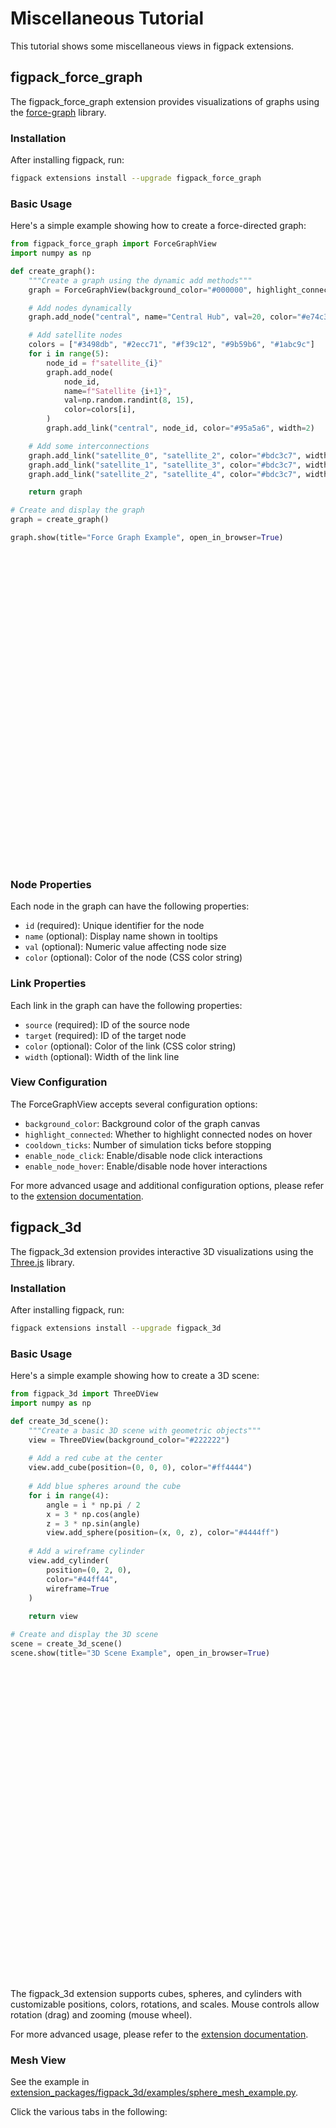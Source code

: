 # Miscellaneous Tutorial

This tutorial shows some miscellaneous views in figpack extensions.

## figpack_force_graph

The figpack_force_graph extension provides visualizations of graphs using the [force-graph](https://github.com/vasturiano/force-graph) library.

### Installation

After installing figpack, run:

```bash
figpack extensions install --upgrade figpack_force_graph
```

### Basic Usage

Here's a simple example showing how to create a force-directed graph:

```python
from figpack_force_graph import ForceGraphView
import numpy as np

def create_graph():
    """Create a graph using the dynamic add methods"""
    graph = ForceGraphView(background_color="#000000", highlight_connected=True)

    # Add nodes dynamically
    graph.add_node("central", name="Central Hub", val=20, color="#e74c3c")

    # Add satellite nodes
    colors = ["#3498db", "#2ecc71", "#f39c12", "#9b59b6", "#1abc9c"]
    for i in range(5):
        node_id = f"satellite_{i}"
        graph.add_node(
            node_id,
            name=f"Satellite {i+1}",
            val=np.random.randint(8, 15),
            color=colors[i],
        )
        graph.add_link("central", node_id, color="#95a5a6", width=2)

    # Add some interconnections
    graph.add_link("satellite_0", "satellite_2", color="#bdc3c7", width=1)
    graph.add_link("satellite_1", "satellite_3", color="#bdc3c7", width=1)
    graph.add_link("satellite_2", "satellite_4", color="#bdc3c7", width=1)

    return graph

# Create and display the graph
graph = create_graph()

graph.show(title="Force Graph Example", open_in_browser=True)
```

<iframe data-src="./tutorial_force_graph_example/index.html?embedded=1" width="100%" height="500" frameborder="0" loading="lazy"></iframe>

### Node Properties

Each node in the graph can have the following properties:

- `id` (required): Unique identifier for the node
- `name` (optional): Display name shown in tooltips
- `val` (optional): Numeric value affecting node size
- `color` (optional): Color of the node (CSS color string)

### Link Properties

Each link in the graph can have the following properties:

- `source` (required): ID of the source node
- `target` (required): ID of the target node
- `color` (optional): Color of the link (CSS color string)
- `width` (optional): Width of the link line

### View Configuration

The ForceGraphView accepts several configuration options:

- `background_color`: Background color of the graph canvas
- `highlight_connected`: Whether to highlight connected nodes on hover
- `cooldown_ticks`: Number of simulation ticks before stopping
- `enable_node_click`: Enable/disable node click interactions
- `enable_node_hover`: Enable/disable node hover interactions

For more advanced usage and additional configuration options, please refer to the [extension documentation](https://github.com/flatironinstitute/figpack/tree/main/extension_packages/figpack_force_graph).

## figpack_3d

The figpack_3d extension provides interactive 3D visualizations using the [Three.js](https://threejs.org/) library.

### Installation

After installing figpack, run:

```bash
figpack extensions install --upgrade figpack_3d
```

### Basic Usage

Here's a simple example showing how to create a 3D scene:

```python
from figpack_3d import ThreeDView
import numpy as np

def create_3d_scene():
    """Create a basic 3D scene with geometric objects"""
    view = ThreeDView(background_color="#222222")
    
    # Add a red cube at the center
    view.add_cube(position=(0, 0, 0), color="#ff4444")
    
    # Add blue spheres around the cube
    for i in range(4):
        angle = i * np.pi / 2
        x = 3 * np.cos(angle)
        z = 3 * np.sin(angle)
        view.add_sphere(position=(x, 0, z), color="#4444ff")
    
    # Add a wireframe cylinder
    view.add_cylinder(
        position=(0, 2, 0), 
        color="#44ff44", 
        wireframe=True
    )
    
    return view

# Create and display the 3D scene
scene = create_3d_scene()
scene.show(title="3D Scene Example", open_in_browser=True)
```

<iframe data-src="./tutorial_3d_scene_example/index.html?embedded=1" width="100%" height="500" frameborder="0" loading="lazy"></iframe>

The figpack_3d extension supports cubes, spheres, and cylinders with customizable positions, colors, rotations, and scales. Mouse controls allow rotation (drag) and zooming (mouse wheel).

For more advanced usage, please refer to the [extension documentation](https://github.com/flatironinstitute/figpack/tree/main/extension_packages/figpack_3d).

### Mesh View

See the example in [extension_packages/figpack_3d/examples/sphere_mesh_example.py](https://github.com/flatironinstitute/figpack/tree/main/extension_packages/figpack_3d/examples/sphere_mesh_example.py).

Click the various tabs in the following:

<iframe data-src="https://figures.figpack.org/figures/default/3203970f506d660f861cdd9b364767a49e56c3aa/index.html?embedded=1" width="100%" height="600" frameborder="0" loading="lazy"></iframe>

## figpack_experimental

Some other miscellaneous views are provided in the figpack_experimental extension, including editable notes and lossy video display.

### Installation
After installing figpack, run:

```bash
figpack extensions install --upgrade figpack_experimental
```

### Lossy Video View

Here's a simple example showing how to create and display a lossy video:

```python
import figpack_experimental.views as fpj
import numpy as np

def create_circle(frame, center, radius, color):
    h, w = frame.shape[:2]
    y, x = np.ogrid[:h, :w]
    dist = np.sqrt((x - center[0])**2 + (y - center[1])**2)
    mask = dist <= radius
    frame[mask] = color

np.random.seed(0)
width = 640
height = 480
num_frames = 300
fps = 30.0

# Create black background frames
data = np.zeros((num_frames, height, width, 3), dtype=np.uint8)
# Initialize 3 balls with random positions and velocities
balls = []
colors = [(255,0,0), (0,255,0), (0,0,255)]  # RGB colors
radius = 20

for i in range(3):
    balls.append({
        'pos': np.array([
            np.random.randint(radius, width-radius),
            np.random.randint(radius, height-radius)
        ], dtype=float),
        'vel': np.array([
            np.random.uniform(-30, 30),
            np.random.uniform(-30, 30)
        ]),
        'color': colors[i]
    })

# Animate balls
for frame_idx in range(num_frames):
    frame = data[frame_idx]
    # Update each ball
    for ball in balls:
        # Update position
        ball['pos'] += ball['vel']
        # Bounce off walls
        if ball['pos'][0] <= radius or ball['pos'][0] >= width-radius:
            ball['vel'][0] *= -1
        if ball['pos'][1] <= radius or ball['pos'][1] >= height-radius:
            ball['vel'][1] *= -1
        # Keep ball in bounds
        ball['pos'][0] = np.clip(ball['pos'][0], radius, width-radius)
        ball['pos'][1] = np.clip(ball['pos'][1], radius, height-radius)
        # Draw ball
        create_circle(frame, ball['pos'], radius, ball['color'])

# Create and show video
v = fpj.LossyVideo(data=data, fps=fps)
v.show(title="Bouncing Balls Animation", open_in_browser=True)
```

<iframe data-src="./tutorial_lossy_video_example/index.html?embedded=1" width="100%" height="500" frameborder="0" loading="lazy"></iframe>

### fMRI BOLD View

The figpack_experimental extension includes a view for visualizing fMRI BOLD data from NIfTI files.

```python
import figpack_experimental.views as jv


url = "https://s3.amazonaws.com/openneuro.org/ds006661/sub-001/func/sub-001_task-main_run-01_bold.nii.gz"

v = jv.FmriBold.from_nii(url)
v.show(title="fMRI BOLD Example", open_in_browser=True)
```

<iframe data-src="./tutorial_fmri_bold_example/index.html?embedded=1" width="100%" height="800" frameborder="0" loading="lazy"></iframe>

### fMRI Video Example

Here's an example showing how to create a lossy video from an fMRI dataset:

```python
import os
import urllib.request
import numpy as np
import nibabel as nib
import figpack_experimental.views as jv


url = "https://s3.amazonaws.com/openneuro.org/ds006661/sub-001/func/sub-001_task-main_run-01_bold.nii.gz"
local_fname = "tmp-sub-001_task-main_run-01_bold.nii.gz"

# download if needed
if not os.path.exists(local_fname):
    print(f"Downloading from {url}...")
    urllib.request.urlretrieve(url, local_fname)
    print("Download complete.")
else:
    print(f"{local_fname} already exists. Skipping download.")

img = nib.load(local_fname)
data = img.get_fdata()
# scale to 0-255, and bring 99th percentile to 255
pct_99 = np.percentile(data, 99)
data = np.clip(data, 0, pct_99)
data = ((data / pct_99) * 255).astype(np.uint8)
# extract a slice
slice = data[:, :, -1]
# slice is W x H x T
# permute this so that it is T x H x W
slice = np.transpose(slice, (2, 1, 0))
# reverse the H direction so that it is not upside down
slice = slice[:, ::-1, :]
# make rgb channels, grayscale
slice_rgb = np.repeat(slice[:, :, :, np.newaxis], 3, axis=3)
# make a LossyVideo
v = jv.LossyVideo(slice_rgb, fps=10)
v.show(title="fMRI Series", open_in_browser=True)
```

<iframe data-src="./tutorial_fmri_video_example/index.html?embedded=1" width="100%" height="500" frameborder="0" loading="lazy"></iframe>

### MultiChannelIntervals View

The MultiChannelIntervals view is designed for visualizing multi-channel timeseries data with intervals or events, making it particularly useful for electrophysiology data where you want to examine signals around specific events or epochs.

```python
import numpy as np
from figpack_experimental.views import MultiChannelIntervals

# Set random seed for reproducibility
np.random.seed(42)

# Parameters
sampling_frequency_hz = 1000.0  # 1 kHz sampling rate
n_channels = 40
n_intervals = 200
window_duration_sec = 0.5  # 500 ms window
interval_duration_sec = 0.1  # 100 ms interval in the middle

# Calculate number of timepoints per window
n_timepoints = int(window_duration_sec * sampling_frequency_hz)

# Create arrays for window and interval times
recording_duration_sec = 6000.0
time_spacing = recording_duration_sec / n_intervals
window_start_times_sec = np.array([i * time_spacing for i in range(n_intervals)])
interval_start_times_sec = (
    window_start_times_sec + (window_duration_sec - interval_duration_sec) / 2
)
interval_end_times_sec = interval_start_times_sec + interval_duration_sec

# Generate data: shape (n_intervals, n_timepoints, n_channels)
data = np.zeros((n_intervals, n_timepoints, n_channels), dtype=np.float32)

for interval_idx in range(n_intervals):
    t = np.linspace(0, window_duration_sec, n_timepoints)
    interval_start_idx = int(
        (interval_start_times_sec[interval_idx] - window_start_times_sec[interval_idx])
        * sampling_frequency_hz
    )
    interval_end_idx = int(
        (interval_end_times_sec[interval_idx] - window_start_times_sec[interval_idx])
        * sampling_frequency_hz
    )

    # Create different patterns for different interval groups
    interval_type = interval_idx % 3  # Cycle through 3 types
    
    for ch in range(n_channels):
        # Each channel has a different frequency sine wave
        freq = 5 + ch * 2
        baseline = 0.5 * np.sin(2 * np.pi * freq * t)
        noise = np.random.randn(n_timepoints) * 0.2

        # Add a prominent burst during the interval that varies by type
        burst = np.zeros(n_timepoints)
        interval_t = t[interval_start_idx:interval_end_idx]
        
        if interval_type == 0:
            # High amplitude oscillation burst
            burst[interval_start_idx:interval_end_idx] = (
                3.0 * np.sin(2 * np.pi * 40 * interval_t)
            )
        elif interval_type == 1:
            # Rising ramp burst
            burst[interval_start_idx:interval_end_idx] = (
                4.0 * (interval_t - interval_t[0]) / interval_duration_sec
            )
        else:
            # Gaussian envelope burst
            center = (interval_start_idx + interval_end_idx) / 2
            width = (interval_end_idx - interval_start_idx) / 4
            envelope = np.exp(-((np.arange(interval_start_idx, interval_end_idx) - center) ** 2) / (2 * width ** 2))
            burst[interval_start_idx:interval_end_idx] = (
                3.5 * envelope * np.sin(2 * np.pi * 35 * interval_t)
            )

        data[interval_idx, :, ch] = baseline + noise + burst

# Create channel IDs
channel_ids = [f"Channel {i+1}" for i in range(n_channels)]

# Create the view
view = MultiChannelIntervals(
    sampling_frequency_hz=sampling_frequency_hz,
    data=data,
    channel_ids=channel_ids,
    window_start_times_sec=window_start_times_sec,
    interval_start_times_sec=interval_start_times_sec,
    interval_end_times_sec=interval_end_times_sec,
)

# Display the figure
view.show(title="Multi-Channel Intervals Example", open_in_browser=True)
```

<iframe data-src="./tutorial_multi_channel_intervals_example/index.html?embedded=1" width="100%" height="600" frameborder="0" loading="lazy"></iframe>

The view displays multi-channel timeseries data organized by intervals, with the highlighted yellow region showing the actual interval within each window. Use the Previous/Next buttons to navigate between intervals. This is particularly useful for:

- Analyzing neural responses to stimuli or events
- Examining electrode recordings around detected events
- Visualizing trial-by-trial data in electrophysiology experiments
- Any scenario where you need to view multi-channel signals aligned to specific time intervals

### LinearDecode View

The LinearDecode view visualizes time-position decode data, showing probability distributions across spatial positions over time. It's designed for visualizing decoded position estimates from neural activity, such as in place cell recordings or other spatial coding applications.

```python
import numpy as np
from figpack_experimental.views import LinearDecode

# Create synthetic data
n_timepoints = 1000
n_positions = 50
sampling_frequency_hz = 30  # 30 Hz
start_time_sec = 0.0

# Create a linear decode heatmap with a moving "hot spot"
data = np.zeros((n_timepoints, n_positions), dtype=np.float32)
for t in range(n_timepoints):
    # Create a gaussian bump that moves across positions over time
    center = (t / n_timepoints) * n_positions
    for p in range(n_positions):
        distance = abs(p - center)
        data[t, p] = np.exp(-(distance**2) / (2 * 3**2))

# Add some noise
data += np.random.randn(n_timepoints, n_positions) * 0.1
data = np.maximum(data, 0)  # Keep non-negative

# Create position grid (uniform spacing from 0 to 100)
position_grid = np.linspace(0, 100, n_positions, dtype=np.float32)

# Create observed positions that follow the true position with some noise
true_positions = (np.arange(n_timepoints) / n_timepoints) * 100
observed_positions = true_positions + np.random.randn(n_timepoints) * 5
observed_positions = observed_positions.astype(np.float32)

# Add some NaN values to simulate gaps in observations
observed_positions[200:250] = np.nan
observed_positions[600:650] = np.nan

# Create the LinearDecode view
view = LinearDecode(
    start_time_sec=start_time_sec,
    sampling_frequency_hz=sampling_frequency_hz,
    data=data,
    observed_positions=observed_positions,
    position_grid=position_grid,
)

# Show the figure
view.show(
    title="Linear Decode Example",
    open_in_browser=True,
)
```

<iframe data-src="./tutorial_linear_decode_example/index.html?embedded=1" width="100%" height="600" frameborder="0" loading="lazy"></iframe>

The LinearDecode view displays:
- A heatmap showing the probability distribution across positions (y-axis) over time (x-axis)
- An optional white line overlay showing the observed/actual positions
- Interactive time scrolling and zooming
- Brightness control to adjust the color scaling

This view is particularly useful for:
- Visualizing Bayesian decoding results from place cells
- Comparing decoded positions with actual animal positions
- Analyzing temporal dynamics of spatial representations
- Any application involving time-varying position probability distributions

## MountainLayout

The MountainLayout provides a workspace-style interface with a left panel for view buttons and controls, and a right panel with dual tab workspaces (north and south). This layout is ideal for applications that need to manage multiple views in a workspace environment.

### Basic Usage

Here's a simple example showing how to create a MountainLayout:

```python
import numpy as np
import figpack.views as vv

def create_mountain_layout():
    """Create a mountain layout with multiple views and a control panel"""
    
    # Create some sample views
    ts_graph = vv.TimeseriesGraph(y_label="Signal")
    t = np.linspace(0, 10, 1000)
    y = np.sin(2 * np.pi * t)
    ts_graph.add_line_series(name="sine wave", t=t, y=y, color="blue")
    
    # Create an image view
    image_data = np.random.rand(100, 100, 3)
    image_uint8 = (image_data * 255).astype(np.uint8)
    from PIL import Image
    import io
    pil_image = Image.fromarray(image_uint8)
    png_buffer = io.BytesIO()
    pil_image.save(png_buffer, format='PNG')
    png_bytes = png_buffer.getvalue()
    image_view = vv.Image(png_bytes)
    
    # Create a control panel
    control_content = """
# Control Panel

This control panel appears in the bottom-left area.

- **Feature 1**: Some control option
- **Feature 2**: Another control option
- **Feature 3**: Yet another control option
"""
    control_view = vv.Markdown(control_content)
    
    # Create mountain layout items
    items = [
        vv.MountainLayoutItem(label="Sine Wave", view=ts_graph),
        vv.MountainLayoutItem(label="Random Image", view=image_view),
        vv.MountainLayoutItem(
            label="Controls", 
            view=control_view, 
            is_control=True, 
            control_height=200
        )
    ]
    
    # Create the mountain layout
    mountain_layout = vv.MountainLayout(items=items)
    return mountain_layout

# Create and display the layout
layout = create_mountain_layout()
layout.show(title="Mountain Layout Example", open_in_browser=True)
```

<iframe data-src="./tutorial_mountain_layout_example/index.html?embedded=1" width="100%" height="600" frameborder="0" loading="lazy"></iframe>

### Key Features

- **Left Panel**: Contains view buttons (top) and control views (bottom)
- **Right Panel**: Split into north and south tab workspaces
- **Interactive Tabs**: Click view buttons to open views in the focused workspace
- **Tab Management**: Views can be closed and reopened, with proper tab switching
- **Focus Indication**: Visual feedback shows which workspace (north/south) is currently focused
- **Control Views**: Special views marked with `is_control=True` appear in the bottom-left panel

### MountainLayoutItem Properties

Each item in the mountain layout can have the following properties:

- `label` (required): Display name for the view button
- `view` (required): The figpack view to contain
- `is_control` (optional): Whether this is a control view (appears in bottom panel)
- `control_height` (optional): Height in pixels for control views

The MountainLayout is perfect for creating dashboard-like interfaces where users need to manage multiple views in an organized workspace environment.
